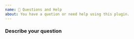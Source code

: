 ```yaml
---
name: 🤔 Questions and Help
about: You have a quetion or need help using this plugin.
---
```


### Describe your question
<!-- A clear and concise description of your question or help wanted.
For example: How can I force the reader sdk collect signature all the time? -->
